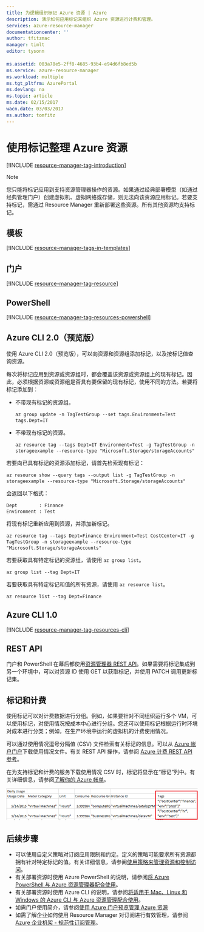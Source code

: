```yaml
---
title: 为逻辑组织标记 Azure 资源 | Azure
description: 演示如何应用标记来组织 Azure 资源进行计费和管理。
services: azure-resource-manager
documentationcenter: ''
author: tfitzmac
manager: timlt
editor: tysonn

ms.assetid: 003a78e5-2ff8-4685-93b4-e94d6fb8ed5b
ms.service: azure-resource-manager
ms.workload: multiple
ms.tgt_pltfrm: AzurePortal
ms.devlang: na
ms.topic: article
ms.date: 02/15/2017
wacn.date: 03/03/2017
ms.author: tomfitz
---
```


# 使用标记整理 Azure 资源
[!INCLUDE [resource-manager-tag-introduction](../../includes/resource-manager-tag-introduction.md)]

> [!NOTE]
> 您只能将标记应用到支持资源管理器操作的资源。如果通过经典部署模型（如通过经典管理门户）创建虚拟机、虚拟网络或存储，则无法向该资源应用标记。若要支持标记，需通过 Resource Manager 重新部署这些资源。所有其他资源均支持标记。
> 
> 

<!-- Policy Unable on the Azure.cn>
## 确保标记与策略一致

使用资源策略，可以为你的组织创建标准规则。可以创建策略，以确保使用适当的值标记资源。有关详细信息，请参阅[对标记应用资源策略](/documentation/articles/resource-manager-policy-tags/)。
-->
## 模板

[!INCLUDE [resource-manager-tags-in-templates](../../includes/resource-manager-tags-in-templates.md)]

## 门户

[!INCLUDE [resource-manager-tag-resource](../../includes/resource-manager-tag-resources.md)]

## PowerShell

[!INCLUDE [resource-manager-tag-resources-powershell](../../includes/resource-manager-tag-resources-powershell.md)]

## Azure CLI 2.0（预览版）

使用 Azure CLI 2.0（预览版），可以向资源和资源组添加标记，以及按标记值查询资源。

每次将标记应用到资源或资源组时，都会覆盖该资源或资源组上的现有标记。因此，必须根据资源或资源组是否具有要保留的现有标记，使用不同的方法。若要将标记添加到：

* 不带现有标记的资源组。

    ```azurecli
    az group update -n TagTestGroup --set tags.Environment=Test tags.Dept=IT
    ```

* 不带现有标记的资源。

    ```azurecli
    az resource tag --tags Dept=IT Environment=Test -g TagTestGroup -n storageexample --resource-type "Microsoft.Storage/storageAccounts"
    ```

若要向已具有标记的资源添加标记，请首先检索现有标记：

```azurecli
az resource show --query tags --output list -g TagTestGroup -n storageexample --resource-type "Microsoft.Storage/storageAccounts"
```

会返回以下格式：

```
Dept        : Finance
Environment : Test
```

将现有标记重新应用到资源，并添加新标记。

```azurecli
az resource tag --tags Dept=Finance Environment=Test CostCenter=IT -g TagTestGroup -n storageexample --resource-type "Microsoft.Storage/storageAccounts"
```

若要获取具有特定标记的资源组，请使用 `az group list`。

```azurecli
az group list --tag Dept=IT
```

若要获取具有特定标记和值的所有资源，请使用 `az resource list`。

```azurecli
az resource list --tag Dept=Finance
```

## Azure CLI 1.0

[!INCLUDE [resource-manager-tag-resources-cli](../../includes/resource-manager-tag-resources-cli.md)]

## REST API

门户和 PowerShell 在幕后都使用[资源管理器 REST API](https://docs.microsoft.com/rest/api/resources/)。如果需要将标记集成到另一个环境中，可以对资源 ID 使用 GET 以获取标记，并使用 PATCH 调用更新标记集。

## 标记和计费

使用标记可以对计费数据进行分组。例如，如果要针对不同组织运行多个 VM，可以使用标记，对使用情况按成本中心进行分组。您还可以使用标记根据运行时环境对成本进行分类；例如，在生产环境中运行的虚拟机的计费使用情况。

<!-- Not supported billing-usage-rate-card-overview on Azure.cn -->
可以通过使用情况逗号分隔值 (CSV) 文件检索有关标记的信息。可以从 [Azure 帐户门户](https://account.windowsazure.cn/)下载使用情况文件。有关 REST API 操作，请参阅 [Azure 计费 REST API 参考](https://msdn.microsoft.com/zh-cn/library/azure/1ea5b323-54bb-423d-916f-190de96c6a3c)。

在为支持标记和计费的服务下载使用情况 CSV 时，标记将显示在“标记”列中。有关详细信息，请参阅[了解你的 Azure 帐单](../billing-understand-your-bill.md)。

![在计费中查看标记](./media/resource-group-using-tags/billing_csv.png)  

## 后续步骤
* 可以使用自定义策略对订阅应用限制和约定。定义的策略可能要求所有资源都拥有针对特定标记的值。有关详细信息，请参阅[使用策略来管理资源和控制访问](./resource-manager-policy.md)。
* 有关部署资源时使用 Azure PowerShell 的说明，请参阅[将 Azure PowerShell 与 Azure 资源管理器配合使用](./powershell-azure-resource-manager.md)。
* 有关部署资源时使用 Azure CLI 的说明，请参阅[将适用于 Mac、Linux 和 Windows 的 Azure CLI 与 Azure 资源管理配合使用](./xplat-cli-azure-resource-manager.md)。
* 如需门户使用简介，请参阅[使用 Azure 门户预览管理 Azure 资源](./resource-group-portal.md)
* 如需了解企业如何使用 Resource Manager 对订阅进行有效管理，请参阅 [Azure 企业机架 - 规范性订阅管理](./resource-manager-subscription-governance.md)。

<!---HONumber=Mooncake_0227_2017-->
<!-- Update_Description: update meta properties; update link reference; add Azure CLI 2.0 preview code to add tag to the resouce or resource group -->